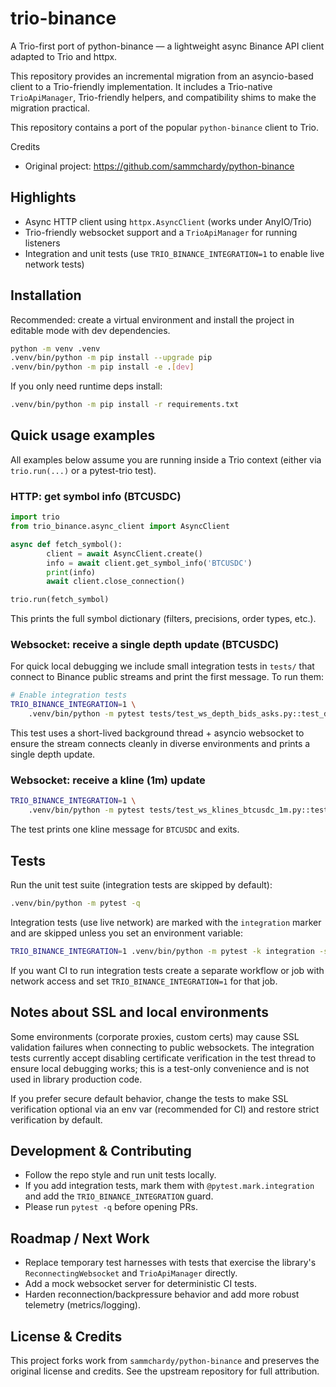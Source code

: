 # trio-binance

A Trio-first port of python-binance — a lightweight async Binance API client adapted to Trio and httpx.

This repository provides an incremental migration from an asyncio-based client to a Trio-friendly implementation. It includes a Trio-native `TrioApiManager`, Trio-friendly helpers, and compatibility shims to make the migration practical.

This repository contains a port of the popular `python-binance` client to Trio.

Credits
- Original project: https://github.com/sammchardy/python-binance

## Highlights

- Async HTTP client using `httpx.AsyncClient` (works under AnyIO/Trio)
- Trio-friendly websocket support and a `TrioApiManager` for running listeners
- Integration and unit tests (use `TRIO_BINANCE_INTEGRATION=1` to enable live network tests)


## Installation

Recommended: create a virtual environment and install the project in editable mode with dev dependencies.

```bash
python -m venv .venv
.venv/bin/python -m pip install --upgrade pip
.venv/bin/python -m pip install -e .[dev]
```

If you only need runtime deps install:

```bash
.venv/bin/python -m pip install -r requirements.txt
```


## Quick usage examples

All examples below assume you are running inside a Trio context (either via `trio.run(...)` or a pytest-trio test).

### HTTP: get symbol info (BTCUSDC)

```python
import trio
from trio_binance.async_client import AsyncClient

async def fetch_symbol():
		client = await AsyncClient.create()
		info = await client.get_symbol_info('BTCUSDC')
		print(info)
		await client.close_connection()

trio.run(fetch_symbol)
```

This prints the full symbol dictionary (filters, precisions, order types, etc.).

### Websocket: receive a single depth update (BTCUSDC)

For quick local debugging we include small integration tests in `tests/` that connect to Binance public streams and print the first message. To run them:

```bash
# Enable integration tests
TRIO_BINANCE_INTEGRATION=1 \
	.venv/bin/python -m pytest tests/test_ws_depth_bids_asks.py::test_depth_socket_btcusdc_bidask -q -s
```

This test uses a short-lived background thread + asyncio websocket to ensure the stream connects cleanly in diverse environments and prints a single depth update.

### Websocket: receive a kline (1m) update

```bash
TRIO_BINANCE_INTEGRATION=1 \
	.venv/bin/python -m pytest tests/test_ws_klines_btcusdc_1m.py::test_kline_socket_btcusdc_1m -q -s
```

The test prints one kline message for `BTCUSDC` and exits.


## Tests

Run the unit test suite (integration tests are skipped by default):

```bash
.venv/bin/python -m pytest -q
```

Integration tests (use live network) are marked with the `integration` marker and are skipped unless you set an environment variable:

```bash
TRIO_BINANCE_INTEGRATION=1 .venv/bin/python -m pytest -k integration -s
```

If you want CI to run integration tests create a separate workflow or job with network access and set `TRIO_BINANCE_INTEGRATION=1` for that job.


## Notes about SSL and local environments

Some environments (corporate proxies, custom certs) may cause SSL validation failures when connecting to public websockets. The integration tests currently accept disabling certificate verification in the test thread to ensure local debugging works; this is a test-only convenience and is not used in library production code.

If you prefer secure default behavior, change the tests to make SSL verification optional via an env var (recommended for CI) and restore strict verification by default.


## Development & Contributing

- Follow the repo style and run unit tests locally.
- If you add integration tests, mark them with `@pytest.mark.integration` and add the `TRIO_BINANCE_INTEGRATION` guard.
- Please run `pytest -q` before opening PRs.


## Roadmap / Next Work

- Replace temporary test harnesses with tests that exercise the library's `ReconnectingWebsocket` and `TrioApiManager` directly.
- Add a mock websocket server for deterministic CI tests.
- Harden reconnection/backpressure behavior and add more robust telemetry (metrics/logging).


## License & Credits

This project forks work from `sammchardy/python-binance` and preserves the original license and credits. See the upstream repository for full attribution.

